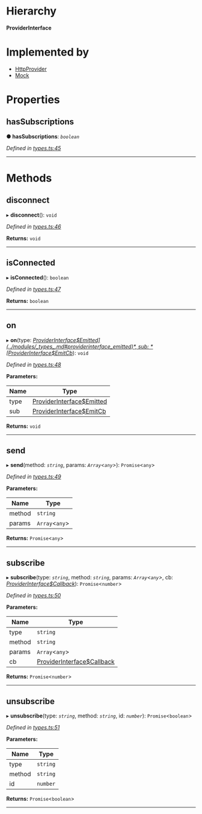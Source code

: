 

# Hierarchy

**ProviderInterface**

# Implemented by

* [HttpProvider](../classes/_http_index_.httpprovider.md)
* [Mock](../classes/_mock_index_.mock.md)

# Properties

<a id="hassubscriptions"></a>

##  hasSubscriptions

**● hasSubscriptions**: *`boolean`*

*Defined in [types.ts:45](https://github.com/polkadot-js/api/blob/a2f863c/packages/rpc-provider/src/types.ts#L45)*

___

# Methods

<a id="disconnect"></a>

##  disconnect

▸ **disconnect**(): `void`

*Defined in [types.ts:46](https://github.com/polkadot-js/api/blob/a2f863c/packages/rpc-provider/src/types.ts#L46)*

**Returns:** `void`

___
<a id="isconnected"></a>

##  isConnected

▸ **isConnected**(): `boolean`

*Defined in [types.ts:47](https://github.com/polkadot-js/api/blob/a2f863c/packages/rpc-provider/src/types.ts#L47)*

**Returns:** `boolean`

___
<a id="on"></a>

##  on

▸ **on**(type: *[ProviderInterface$Emitted](../modules/_types_.md#providerinterface_emitted)*, sub: *[ProviderInterface$EmitCb](../modules/_types_.md#providerinterface_emitcb)*): `void`

*Defined in [types.ts:48](https://github.com/polkadot-js/api/blob/a2f863c/packages/rpc-provider/src/types.ts#L48)*

**Parameters:**

| Name | Type |
| ------ | ------ |
| type | [ProviderInterface$Emitted](../modules/_types_.md#providerinterface_emitted) |
| sub | [ProviderInterface$EmitCb](../modules/_types_.md#providerinterface_emitcb) |

**Returns:** `void`

___
<a id="send"></a>

##  send

▸ **send**(method: *`string`*, params: *`Array`<`any`>*): `Promise`<`any`>

*Defined in [types.ts:49](https://github.com/polkadot-js/api/blob/a2f863c/packages/rpc-provider/src/types.ts#L49)*

**Parameters:**

| Name | Type |
| ------ | ------ |
| method | `string` |
| params | `Array`<`any`> |

**Returns:** `Promise`<`any`>

___
<a id="subscribe"></a>

##  subscribe

▸ **subscribe**(type: *`string`*, method: *`string`*, params: *`Array`<`any`>*, cb: *[ProviderInterface$Callback](../modules/_types_.md#providerinterface_callback)*): `Promise`<`number`>

*Defined in [types.ts:50](https://github.com/polkadot-js/api/blob/a2f863c/packages/rpc-provider/src/types.ts#L50)*

**Parameters:**

| Name | Type |
| ------ | ------ |
| type | `string` |
| method | `string` |
| params | `Array`<`any`> |
| cb | [ProviderInterface$Callback](../modules/_types_.md#providerinterface_callback) |

**Returns:** `Promise`<`number`>

___
<a id="unsubscribe"></a>

##  unsubscribe

▸ **unsubscribe**(type: *`string`*, method: *`string`*, id: *`number`*): `Promise`<`boolean`>

*Defined in [types.ts:51](https://github.com/polkadot-js/api/blob/a2f863c/packages/rpc-provider/src/types.ts#L51)*

**Parameters:**

| Name | Type |
| ------ | ------ |
| type | `string` |
| method | `string` |
| id | `number` |

**Returns:** `Promise`<`boolean`>

___

